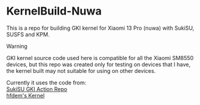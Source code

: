 # KernelBuild-Nuwa

This is a repo for building GKI kernel for Xiaomi 13 Pro (nuwa) with SukiSU, SUSFS and KPM.

> [!WARNING]
> GKI kernel source code used here is compatible for all the Xiaomi SM8550 devices, but this repo was created only for testing on devices that I have, the kernel built may not suitable for using on other devices.

Currently it uses the code from:<br>
[SukiSU GKI Action Repo](https://github.com/ShirkNeko/GKI_KernelSU_SUSFS)<br>
[hfdem's Kernel](https://github.com/hfdem/android_gki_kernel_5.15_common)
